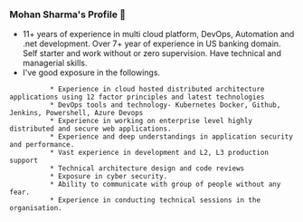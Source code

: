 ### Mohan Sharma's Profile 👋


<!--**mohan023/mohan023** is a ✨ _special_ ✨ repository because its `README.md` (this file) appears on your GitHub profile.

Here are some ideas to get you started:-->

- 11+ years of experience in multi cloud platform, DevOps, Automation and .net development. Over 7+ year of experience in US banking domain. Self starter and work without or zero supervision. Have technical and managerial skills.
- I've good exposure in the followings.<br>
```       * Good exposure and understandings of Azure and multicloud PaaS like PCF and Red Hat OpenShift.
          * Experience in cloud hosted distributed architecture applications using 12 factor principles and latest technologies
          * DevOps tools and technology- Kubernetes Docker, Github, Jenkins, Powershell, Azure Devops 
          * Experience in working on enterprise level highly distributed and secure web applications. 
          * Experience and deep understandings in application security and performance.
          * Vast experience in development and L2, L3 production support
          * Technical architecture design and code reviews
          * Exposure in cyber security.
          * Ability to communicate with group of people without any fear.
          * Experience in conducting technical sessions in the organisation.

          
 ```       

<!---- 👯 I’m looking to collaborate on ...
- 🤔 I’m looking for help with ...
 💬 Ask me about ...
- 📫 How to reach me: 
- 😄 Pronouns: ...
- ⚡ Fun fact: ...-->
